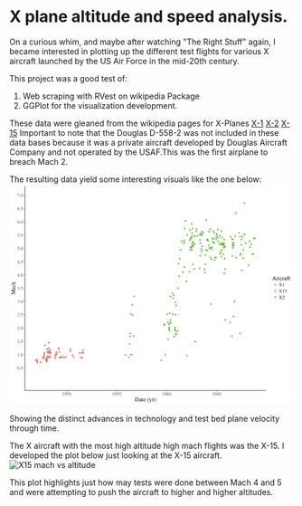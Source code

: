 # X plane altitude and speed analysis.

On a curious whim, and maybe after watching "The Right Stuff" again, I became interested in plotting up the different test flights for various X aircraft launched by the US Air Force in the mid-20th century.

This project was a good test of:
1. Web scraping with RVest on wikipedia Package
2. GGPlot for the visualization development.


These data were gleaned from the wikipedia pages for X-Planes
[X-1](https://en.wikipedia.org/wiki/List_of_X-1_flights)
[X-2](https://en.wikipedia.org/wiki/List_of_X-2_flights)
[X-15](https://en.wikipedia.org/wiki/List_of_X-15_flights)
Important to note that the Douglas D-558-2 was not included in these data bases because it was a private aircraft developed by Douglas Aircraft Company and not operated by the USAF.This was the first airplane to breach Mach 2.

The resulting data yield some interesting visuals like the one below:
![Mach v year by plane](Mach_v_Year.jpg)

Showing the distinct advances in technology and test bed plane velocity through time.

The X aircraft with the most high altitude high mach flights was the X-15. I developed the plot below just looking at the X-15 aircraft.
![X15 mach vs altitude](X15_mach_v_altitude.jpg)

This plot highlights just how may tests were done between Mach 4 and 5 and were attempting to push the aircraft to higher and higher altitudes.
